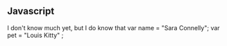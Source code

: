 ## Javascript
I don't know much yet, but I do know that
var name = "Sara Connelly";
var pet = "Louis Kitty" ;

